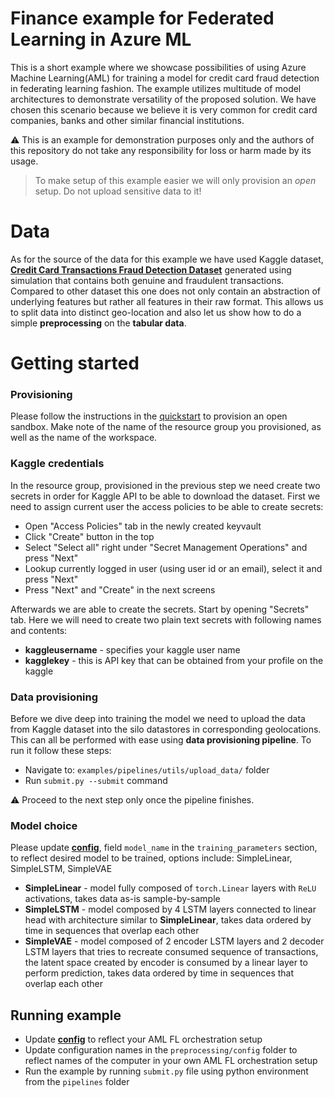 # Finance example for Federated Learning in Azure ML

This is a short example where we showcase possibilities of using Azure Machine Learning(AML) for training a model for credit card fraud detection in federating learning fashion. The example utilizes multitude of model architectures to demonstrate versatility of the proposed solution. We have chosen this scenario because we believe it is very common for credit card companies, banks and other similar financial institutions.

:warning: This is an example for demonstration purposes only and the authors of this repository do not take any responsibility for loss or harm made by its usage.


> To make setup of this example easier we will only provision an _open_ setup. Do not upload sensitive data to it! 

# Data

As for the source of the data for this example we have used Kaggle dataset, [**Credit Card Transactions Fraud Detection Dataset**](https://www.kaggle.com/datasets/kartik2112/fraud-detection?datasetId=817870&sortBy=voteCount&types=competitions) generated using simulation that contains both genuine and fraudulent transactions. Compared to other dataset this one does not only contain an abstraction of underlying features but rather all features in their raw format. This allows us to split data into distinct geo-location and also let us show how to do a simple **preprocessing** on the **tabular data**.

# Getting started

### Provisioning
Please follow the instructions in the [quickstart](../quickstart.md) to provision an open sandbox. Make note of the name of the resource group you provisioned, as well as the name of the workspace.

### Kaggle credentials
In the resource group, provisioned in the previous step we need create two secrets in order for Kaggle API to be able to download the dataset. First we need to assign current user the access policies to be able to create secrets:
- Open "Access Policies" tab in the newly created keyvault
- Click "Create" button in the top
- Select "Select all" right under "Secret Management Operations" and press "Next"
- Lookup currently logged in user (using user id or an email), select it and press "Next"
- Press "Next" and "Create" in the next screens

Afterwards we are able to create the secrets. Start by opening "Secrets" tab. Here we will need to create two plain text secrets with following names and contents:
- **kaggleusername** - specifies your kaggle user name
- **kagglekey** - this is API key that can be obtained from your profile on the kaggle

### Data provisioning
Before we dive deep into training the model we need to upload the data from Kaggle dataset into the silo datastores in corresponding geolocations. This can all be performed with ease using **data provisioning pipeline**. To run it follow these steps:

- Navigate to: `examples/pipelines/utils/upload_data/` folder
- Run `submit.py --submit` command

:warning: Proceed to the next step only once the pipeline finishes.

### Model choice
Please update [**config**](../../examples/pipelines/ccfraud/config.yaml), field `model_name` in the `training_parameters` section, to reflect desired model to be trained, options include: SimpleLinear, SimpleLSTM, SimpleVAE

- **SimpleLinear** - model fully composed of `torch.Linear` layers with `ReLU` activations, takes data as-is sample-by-sample
- **SimpleLSTM** - model composed by 4 LSTM layers connected to linear head with architecture similar to **SimpleLinear**, takes data ordered by time in sequences that overlap each other
- **SimpleVAE** - model composed of 2 encoder LSTM layers and 2 decoder LSTM layers that tries to recreate consumed sequence of transactions, the latent space created by encoder is consumed by a linear layer to perform prediction, takes data ordered by time in sequences that overlap each other

## Running example
- Update [**config**](../../examples/pipelines/ccfraud/config.yaml) to reflect your AML FL orchestration setup
- Update configuration names in the `preprocessing/config` folder to reflect names of the computer in your own AML FL orchestration setup
- Run the example by running `submit.py` file using python environment from the `pipelines` folder

